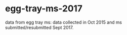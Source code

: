 # egg-tray-ms-2017
data from egg tray ms: data collected in Oct 2015 and ms submitted/resubmitted Sept 2017. 
